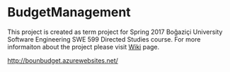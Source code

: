 # BudgetManagement

This project is created as term project for Spring 2017 Boğaziçi University Software Engineering SWE 599 Directed Studies course.
For more informaiton about the project please visit [Wiki](https://github.com/sarahbe/BudgetManagement/wiki) page. 


http://bounbudget.azurewebsites.net/
